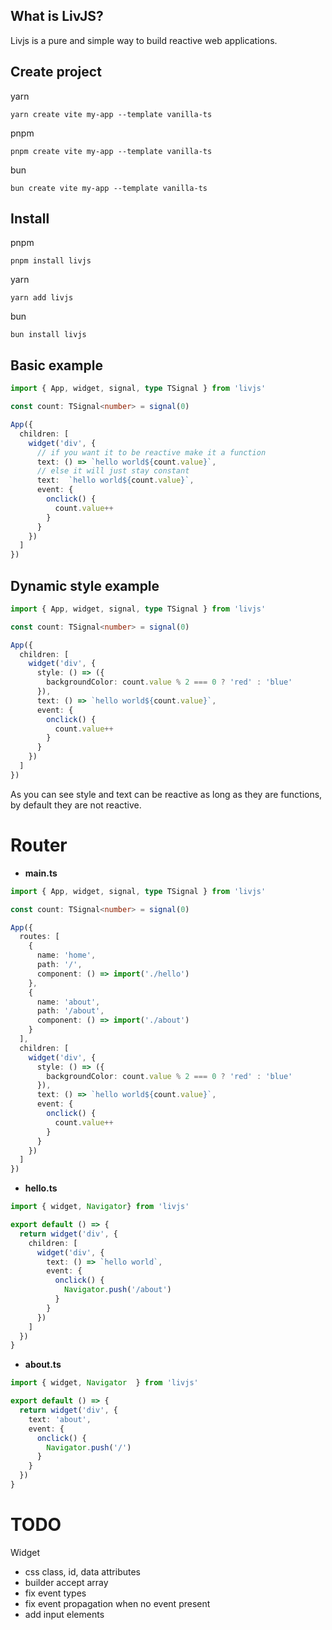 ## What is LivJS?
Livjs is a pure and simple way to build reactive web applications.


## Create project
yarn

`yarn create vite my-app --template vanilla-ts`

pnpm

`pnpm create vite my-app --template vanilla-ts`

bun

`bun create vite my-app --template vanilla-ts`

## Install
pnpm

`pnpm install livjs`

yarn

`yarn add livjs`

bun

`bun install livjs`


## Basic example
```ts
import { App, widget, signal, type TSignal } from 'livjs'

const count: TSignal<number> = signal(0)

App({
  children: [
    widget('div', {
      // if you want it to be reactive make it a function
      text: () => `hello world${count.value}`,
      // else it will just stay constant
      text:  `hello world${count.value}`,
      event: {
        onclick() {
          count.value++
        }
      }
    })
  ]
})
```

## Dynamic style example
```ts
import { App, widget, signal, type TSignal } from 'livjs'

const count: TSignal<number> = signal(0)

App({
  children: [
    widget('div', {
      style: () => ({
        backgroundColor: count.value % 2 === 0 ? 'red' : 'blue'
      }),
      text: () => `hello world${count.value}`,
      event: {
        onclick() {
          count.value++
        }
      }
    })
  ]
})
```

As you can see style and text can be reactive as long as they are functions, by default they are not reactive.


# Router
- **main.ts**
```ts
import { App, widget, signal, type TSignal } from 'livjs'

const count: TSignal<number> = signal(0)

App({
  routes: [
    {
      name: 'home',
      path: '/',
      component: () => import('./hello')
    },
    {
      name: 'about',
      path: '/about',
      component: () => import('./about')
    }
  ],
  children: [
    widget('div', {
      style: () => ({
        backgroundColor: count.value % 2 === 0 ? 'red' : 'blue'
      }),
      text: () => `hello world${count.value}`,
      event: {
        onclick() {
          count.value++
        }
      }
    })
  ]
})
```
- **hello.ts**
```ts
import { widget, Navigator} from 'livjs'

export default () => {
  return widget('div', {
    children: [
      widget('div', {
        text: () => `hello world`,
        event: {
          onclick() {
            Navigator.push('/about')
          }
        }
      })
    ]
  })
}
```
- **about.ts**
```ts
import { widget, Navigator  } from 'livjs'

export default () => {
  return widget('div', {
    text: 'about',
    event: {
      onclick() {
        Navigator.push('/')
      }
    }
  })
}
```

# TODO

Widget

- css class, id, data attributes
- builder accept array
- fix event types
- fix event propagation when no event present
- add input elements
